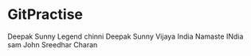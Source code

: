 # GitPractise

Deepak Sunny
Legend
chinni
Deepak Sunny
Vijaya
India
Namaste
INdia
sam
John
Sreedhar
Charan
